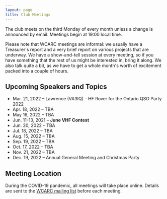 ```yaml
---
layout: page
title: Club Meetings
---
```


The club meets on the third Monday of every month unless a change is
announced by email. Meetings begin at 19:00 local time.

Please note that WCARC meetings are informal: we usually have a
Treasurer's report and a very brief report on various projects that are
underway. We have a show-and-tell session at every meeting, so if you have
something that the rest of us might be interested in, bring it along. We also
talk quite a bit, as we have to get a whole month's worth of excitement packed
into a couple of hours.

## Upcoming Speakers and Topics

* Mar. 21, 2022 – Lawrence (VA3IQ) – HF Rover for the Ontario QSO Party 2022
* Apr. 18, 2022 – TBA
* May 16, 2022 – TBA
* Jun. 11-13, 2021 – **June VHF Contest**
* Jun. 20, 2022 – TBA
* Jul. 18, 2022 – TBA
* Aug. 15, 2022 – TBA
* Sep. 19, 2022 – TBA
* Oct. 17, 2022 – TBA
* Nov. 21, 2022 – TBA
* Dec. 19, 2022 – Annual General Meeting and Christmas Party

## Meeting Location

During the COVID-19 pandemic, all meetings will take place online. Details are
sent to the [WCARC mailing list](https://groups.io/g/wcclist/topics) before each
meeting.

